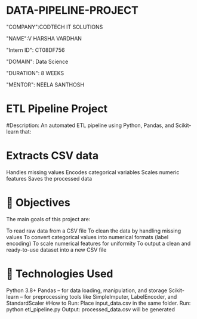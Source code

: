 # DATA-PIPELINE-PROJECT
"COMPANY":CODTECH IT SOLUTIONS

"NAME":V HARSHA VARDHAN

"Intern ID": CT08DF756

"DOMAIN": Data Science

"DURATION": 8 WEEKS

"MENTOR": NEELA SANTHOSH

# ETL Pipeline Project
#Description:
An automated ETL pipeline using Python, Pandas, and Scikit-learn that:

# Extracts CSV data
Handles missing values
Encodes categorical variables
Scales numeric features
Saves the processed data
# 🎯 Objectives
The main goals of this project are:

To read raw data from a CSV file
To clean the data by handling missing values
To convert categorical values into numerical formats (label encoding)
To scale numerical features for uniformity
To output a clean and ready-to-use dataset into a new CSV file
# 🧰 Technologies Used
Python 3.8+
Pandas – for data loading, manipulation, and storage
Scikit-learn – for preprocessing tools like SimpleImputer, LabelEncoder, and StandardScaler
#How to Run:
Place input_data.csv in the same folder.
Run: python etl_pipeline.py
Output: processed_data.csv will be generated
